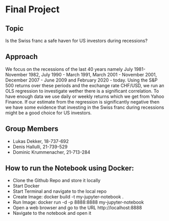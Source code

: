 # Final Project

## Topic
Is the Swiss franc a safe haven for US investors during recessions?

## Approach
We focus on the recessions of the last 40 years namely July 1981- November 1982, July 1990 - March 1991, March 2001 - November 2001, December 2007 - June 2009 and February 2020 - today. Using the S&P 500 returns over these periods and the exchange rate CHF/USD, we run an OLS regression to investigate wether there is a significant correlation. To have enough data we use daily or weekly returns which we get from Yahoo Finance. If our estimate from the regression is significantly negative then we have some evidence that investing in the Swiss franc during recessions might be a good choice for US investors.

## Group Members
 - Lukas Dekker, 18-737-692
 - Denis Hallulli, 21-739-529
 - Dominic Krummenacher, 21-713-284

## How to run the Notebook using Docker:
 - Clone the Github Repo and store it locally
 - Start Docker
 - Start Terminal and navigate to the local repo
 - Create Image: docker build -t my-jupyter-notebook .
 - Run Image: docker run -d -p 8888:8888 my-jupyter-notebook
 - Open a web browser and go to the URL http://localhost:8888
 - Navigate to the notebook and open it
 